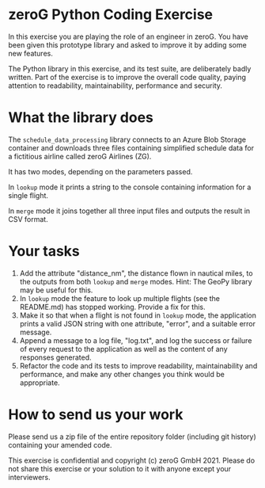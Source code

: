 # zeroG Python Coding Exercise

In this exercise you are playing the role of an engineer in zeroG. You have been given
this prototype library and asked to improve it by adding some new features.

The Python library in this exercise, and its test suite, are deliberately badly written.
Part of the exercise is to improve the overall code quality, paying attention to 
readability, maintainability, performance and security. 


# What the library does

The `schedule_data_processing` library connects to an Azure Blob Storage container and
downloads three files containing simplified schedule data for a fictitious airline
called zeroG Airlines (ZG).

It has two modes, depending on the parameters passed. 

In `lookup` mode it prints a string to the console containing information for a single flight.

In `merge` mode it joins together all three input files and outputs the result in CSV format.


# Your tasks

 1. Add the attribute "distance_nm", the distance flown in nautical miles, to the outputs from 
    both `lookup` and `merge` modes. Hint: The GeoPy library may be useful for this.
 2. In `lookup` mode the feature to look up multiple flights (see the README.md) has stopped
    working. Provide a fix for this.
 3. Make it so that when a flight is not found in `lookup` mode, the application prints
    a valid JSON string with one attribute, "error", and a suitable error message.
 4. Append a message to a log file, "log.txt", and log the success or failure of every
    request to the application as well as the content of any responses generated.
 5. Refactor the code and its tests to improve readability, maintainability and performance,
    and make any other changes you think would be appropriate. 


# How to send us your work

Please send us a zip file of the entire repository folder (including git history) containing
your amended code.

This exercise is confidential and copyright (c) zeroG GmbH 2021. 
Please do not share this exercise or your solution to it with anyone except your interviewers.